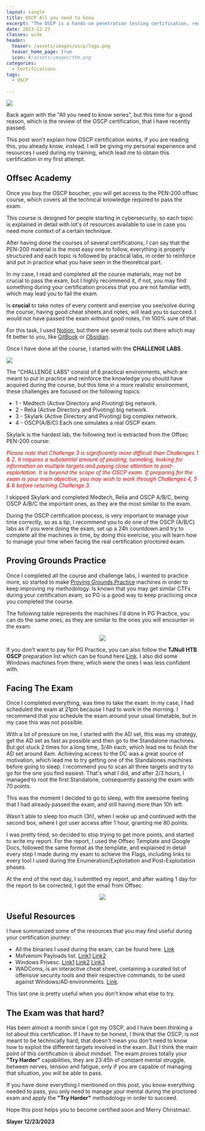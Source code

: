 ```yaml
---
layout: single
title: OSCP All you need to know
excerpt: "The OSCP is a hands-on penetration testing certification, requiring holders to successfully attack and penetrate various live machines in a safe lab environment. It is considered more technical than other ethical hacking certifications, and is one of the few certifications that requires evidence of practical penetration testing skills."
date: 2023-12-23
classes: wide
header:
  teaser: /assets/images/oscp/logo.png
  teaser_home_page: true
  icon: #/assets/images/thm.png
categories:
  - Certifications
tags:
  - OSCP
  
---
```


![](/assets/images/oscp/banner.png)

Back again with the "All you need to know series", but this time for a good reason, which is the review of the OSCP certification, that I have recently passed. 

This post won't explain how OSCP certification works, if you are reading this, you already know, instead, I will be giving my personal experience and resources I used during my training, which lead me to obtain this certification in my first attempt. 

## Offsec Academy 

Once you buy the OSCP boucher, you will get access to the PEN-200 offsec course, which covers all the technical knowledge required to pass the exam. 

This course is designed for people starting in cybersecurity, so each topic is explained in detail with lot's of resources available to use in case you need more context of a certain technique.

After having done the courses of several certifications, I can say that the PEN-200 material is the most easy one to follow, everything is properly structured and each topic is followed by practical labs, in order to reinforce and put in practice what you have seen in the theoretical part.

In my case, I read and completed all the course materials, may not be crucial to pass the exam, but I highly recommend it, if not, you may find something during your certification process that you are not familiar with, which may lead you to fail the exam.

Is **crucial** to take notes of every content and exercise you see/solve during the course, having good cheat sheets and notes, will lead you to succeed. I would not have passed the exam without good notes, I'm 100% sure of that.

For this task, I used [Notion](https://www.notion.so/), but there are several tools out there which may fit better to you, like [GitBook](https://www.gitbook.com/) or [Obsidian](https://obsidian.md/).


Once I have done all the course, I started with the **CHALLENGE LABS**.

![](/assets/images/oscp/challenge.png)

The "CHALLENGE LABS" consist of 6 practical environments, which are meant to put in practice and reinforce the knowledge you should have acquired during the course, but this time in a more realistic environment, these challenges are focused on the following topics:

* 1 - Medtech (Active Directory and Pivoting) big network.
* 2 - Relia (Active Directory and Pivoting) big network.
* 3 - Skylark (Active Directory and Pivoting) big complex network.
* 4 - OSCP(A/B/C) Each one simulates a real OSCP exam.

Skylark is the hardest lab, the following text is extracted from the Offsec PEN-200 course:

<span style="color:red">*Please note that Challenge 3 is significantly more difficult than Challenges 1 & 2. It requires a substantial amount of pivoting, tunneling, looking for information on multiple targets and paying close attention to post-exploitation. It is beyond the scope of the OSCP exam. If preparing for the exam is your main objective, you may wish to work through Challenges 4, 5 & 6 before returning Challenge 3.*</span>

I skipped Skylark and completed Medtech, Relia and OSCP A/B/C, being OSCP A/B/C the important ones, as they are the most similar to the exam.

During the OSCP certification process, is very important to manage your time correctly, so as a tip, I recommend you to do one of the OSCP (A/B/C) labs as if you were doing the exam, set up a 24h countdown and try to complete all the machines in time, by doing this exercise, you will learn how to manage your time when facing the real certification proctored exam.

## Proving Grounds Practice 

Once I completed all the course and challenge labs, I wanted to practice more, so started to make [Proving Grounds Practice](https://portal.offsec.com/labs/practice) machines in order to keep improving my methodology. Is known that you may get similar CTFs during your certification exam, so PG is a good way to keep practicing once you completed the course.

The following table represents the machines I'd done In PG Practice, you can do the same ones, as they are similar to the ones you will encounter in the exam:

<p align="center">

<img src="/assets/images/oscp/proving.png"/>

</p>

If you don't want to pay for PG Practice, you can also follow the **TJNull HTB OSCP** preparation list which can be found here [Link](https://www.netsecfocus.com/assets/img/posts/TJNulls_Preparation_Guide_for_PEN_200/hackthebox.JPG). I also did some Windows machines from there, which were the ones I was less confident with.

## Facing The Exam

Once I completed everything, was time to take the exam. In my case, I had scheduled the exam at 21pm because I had to work in the morning. I recommend that you schedule the exam around your usual timetable, but in my case this was not possible.

With a lot of pressure on me, I started with the AD set, this was my strategy, get the AD set as fast as possible and then go to the Standalone machines. But got stuck 2 times for a long time, 3/4h each, which lead me to finish the AD set around 8am. Achieving access to the DC was a great source of motivation, which lead me to try getting one of the Standalones machines before going to sleep. I recommend you to scan all three targets and try to go for the one you find easiest. That's what I did, and after 2/3 hours, I managed to root the first Standalone, consequently passing the exam with 70 points. 

This was the moment I decided to go to sleep, with the awesome feeling that I had already passed the exam, and still having more than 10h left. 

Wasn't able to sleep too much (3h), when I woke up and continued with the second box, where I got user access after 1 hour, granting me 80 points. 

I was pretty tired, so decided to stop trying to get more points, and started to write my report. For the report, I used the Offsec Template and Google Docs, followed the same format as the template, and explained in detail every step I made during my exam to achieve the Flags, including links to every tool I used during the Enumeration/Exploitation and Post-Exploitation phases.

At the end of the next day, I submitted my report, and after waiting 1 day for the report to be corrected, I got the email from Offsec.

<p align="center">

<img src="/assets/images/oscp/cert.png"/>

</p>

## Useful Resources

I have summarized some of the resources that you may find useful during your certification journey:

* All the binaries I used during the exam, can be found here. [Link](https://github.com/Slayer0x/OSCP-Tools)
* Msfvenom Payloads list. [Link1](https://gist.github.com/dejisec/8cdc3398610d1a0a91d01c9e1fb02ea1) [Link2](https://infinitelogins.com/2020/01/25/msfvenom-reverse-shell-payload-cheatsheet/)
* Windows Privesc. [Link1](https://www.absolomb.com/2018-01-26-Windows-Privilege-Escalation-Guide/) [Link2](https://sushant747.gitbooks.io/total-oscp-guide/content/privilege_escalation_windows.html) [Link3](https://github.com/swisskyrepo/PayloadsAllTheThings/blob/master/Methodology%20and%20Resources/Windows%20-%20Privilege%20Escalation.md)
* WADComs, is an interactive cheat sheet, containing a curated list of offensive security tools and their respective commands, to be used against Windows/AD environments. [Link](https://wadcoms.github.io/#).

This last one is pretty useful when you don't know what else to try.


## The Exam was that hard?

Has been almost a month since I got my OSCP, and I have been thinking a lot about this certification. If I have to be honest, I think that the OSCP, is not meant to be technically hard, that doesn't mean you don't need to know how to exploit the different targets involved in the exam. But I think the main point of this certification is about mindset. The exam proves totally your **"Try Harder"** capabilities, they are 23:45h of constant mental struggle, between nerves, tension and fatigue, only if you are capable of managing that situation, you will be able to pass.

If you have done everything I mentioned on this post, you know everything needed to pass, you only need to manage your mental during the proctored exam and apply the **"Try Harder"** methodology in order to succeed.


Hope this post helps you to become certified soon and Merry Christmas!.

**Slayer 12/23/2023**